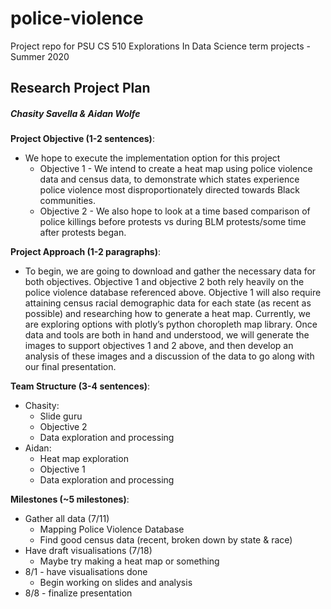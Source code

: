 # police-violence
Project repo for PSU CS 510 Explorations In Data Science term projects - Summer 2020


## Research Project Plan
##### Chasity Savella & Aidan Wolfe
**Project Objective (1-2 sentences)**:
 - We hope to execute the implementation option for this project
    - Objective 1 - We intend to create a heat map using police violence data and census data, to demonstrate which states experience police violence most disproportionately directed towards Black communities.
    - Objective 2 - We also hope to look at a time based comparison of police killings before protests vs during BLM protests/some time after protests began.

**Project Approach (1-2 paragraphs)**:

- To begin, we are going to download and gather the necessary data for both objectives. Objective 1 and objective 2 both rely heavily on the police violence database referenced above. Objective 1 will also require attaining census racial demographic data for each state (as recent as possible) and researching how to generate a heat map. Currently, we are exploring options with plotly’s python choropleth map library.
 Once data and tools are both in hand and understood, we will generate the images to support objectives 1 and 2 above, and then develop an analysis of these images and a discussion of the data to go along with our final presentation.


**Team Structure (3-4 sentences)**:
- Chasity:
    - Slide guru
    - Objective 2
    - Data exploration and processing
- Aidan:
    - Heat map exploration
    - Objective 1
    - Data exploration and processing

**Milestones (~5 milestones)**:
 - Gather all data (7/11)
    - Mapping Police Violence Database
    - Find good census data (recent, broken down by state & race)
 - Have draft visualisations (7/18)
    - Maybe try making a heat map or something
 - 8/1 - have visualisations done
    - Begin working on slides and analysis
 - 8/8 - finalize presentation 
